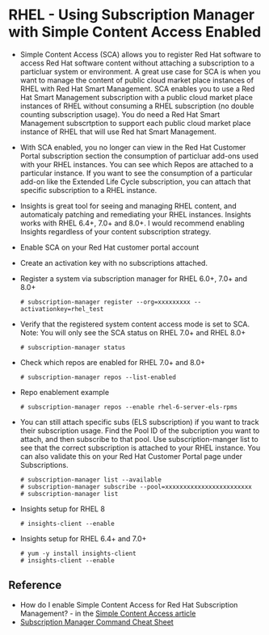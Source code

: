 # RHEL - Using Subscription Manager with Simple Content Access Enabled

- Simple Content Access (SCA) allows you to register Red Hat software to access Red Hat software content without attaching a subscription to a particluar system or environment.  A great use case for SCA is when you want to manage the content of public cloud market place instances of RHEL with Red Hat Smart Management. SCA enables you to use a Red Hat Smart Management subscription with a public cloud market place instances of RHEL without consuming a RHEL subscription (no double counting subscription usage).  You do need a Red Hat Smart Management subscrtption to support each public cloud market place instance of RHEL that will use Red hat Smart Management.

- With SCA enabled, you no longer can view in the Red Hat Customer Portal subscription section the consumption of particluar add-ons used with your RHEL instances.  You can see which Repos are attached to a particular instance.  If you want to see the consumption of a particular add-on like the Extended Life Cycle subscription, you can attach that specific subscription to a RHEL instance.

- Insights is great tool for seeing and managing RHEL content, and automaticaly patching and remediating your RHEL instances.  Insights works with RHEL 6.4+, 7.0+ and 8.0+.  I would recommend enabling Insights regardless of your content subscription strategy.  

- Enable SCA on your Red Hat customer portal account

- Create an activation key with no subscriptions attached. 

- Register a system via subscription manager for RHEL 6.0+, 7.0+ and 8.0+

      # subscription-manager register --org=xxxxxxxxx --activationkey=rhel_test 
      
- Verify that the registered system content access mode is set to SCA.  Note: You will only see the SCA status on RHEL 7.0+ and RHEL 8.0+

      # subscription-manager status
      
- Check which repos are enabled for RHEL 7.0+ and 8.0+

      # subscription-manager repos --list-enabled
     
- Repo enablement example

      # subscription-manager repos --enable rhel-6-server-els-rpms    
      
- You can still attach specific subs (ELS subscription) if you want to track their subscription usage.  Find the Pool ID of the subcription you want to attach, and then subscribe to that pool.  Use subscription-manger list to see that the correct subscription is attached to your RHEL instance.  You can also validate this on your Red Hat Customer Portal page under Subscriptions.

      # subscription-manager list --available
      # subscription-manager subscribe --pool=xxxxxxxxxxxxxxxxxxxxxxxx
      # subscription-manager list
      

- Insights setup for RHEL 8

      # insights-client --enable
      
- Insights setup for RHEL 6.4+ and 7.0+

      # yum -y install insights-client
      # insights-client --enable
      
      


## Reference

- How do I enable Simple Content Access for Red Hat Subscription Management? - in the [Simple Content Access article](https://access.redhat.com/articles/simple-content-access)
- [Subscription Manager Command Cheat Sheet](https://access.redhat.com/sites/default/files/attachments/rh_sm_command_cheatsheet_1214_jcs_print.pdf)
